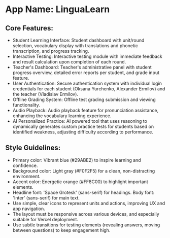 # **App Name**: LinguaLearn

## Core Features:

- Student Learning Interface: Student dashboard with unit/round selection, vocabulary display with translations and phonetic transcription, and progress tracking.
- Interactive Testing: Interactive testing module with immediate feedback and result calculation upon completion of each round.
- Teacher's Dashboard: Teacher's administrative panel with student progress overview, detailed error reports per student, and grade input feature.
- User Authentication: Secure authentication system with individual login credentials for each student (Oksana Yurchenko, Alexander Ermilov) and the teacher (Vladislav Ermilov).
- Offline Grading System: Offline test grading submission and viewing functionality.
- Audio Playback: Audio playback feature for pronunciation assistance, enhancing the vocabulary learning experience.
- AI Personalized Practice: AI powered tool that uses reasoning to dynamically generates custom practice tests for students based on identified weakness, adjusting difficulty according to performance.

## Style Guidelines:

- Primary color: Vibrant blue (#29ABE2) to inspire learning and confidence.
- Background color: Light gray (#F0F2F5) for a clean, non-distracting environment.
- Accent color: Energetic orange (#FF8C00) to highlight important elements.
- Headline font: 'Space Grotesk' (sans-serif) for headings. Body font: 'Inter' (sans-serif) for main text.
- Use simple, clear icons to represent units and actions, improving UX and app navigation.
- The layout must be responsive across various devices, and especially suitable for Vercel deployment.
- Use subtle transitions for testing elements (revealing answers, moving between questions) to keep engagement high.